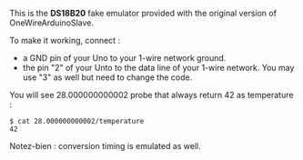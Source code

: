 This is the **DS18B20** fake emulator provided with the original version of OneWireArduinoSlave.

To make it working, connect :

- a GND pin of your Uno to your 1-wire network ground.
- the pin "2" of your Unto to the data line of your 1-wire network. You may use "3" as well but need to change the code.

You will see 28.000000000002 probe that always return 42 as temperature :

    $ cat 28.000000000002/temperature
    42
Notez-bien : conversion timing is emulated as well.
